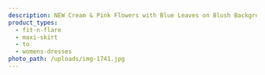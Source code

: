 ```yaml
---
description: NEW Cream & Pink Flowers with Blue Leaves on Blush Background
product_types:
  - fit-n-flare
  - maxi-skirt
  - to
  - womens-dresses
photo_path: /uploads/img-1741.jpg
---
```

